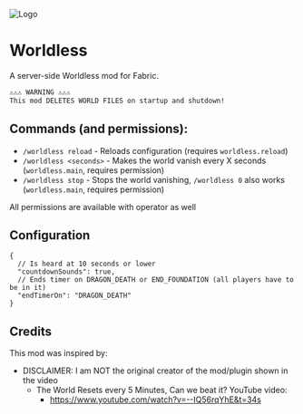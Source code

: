 ﻿![Logo](https://i.imgur.com/udSDGS8.png)

# Worldless
A server-side Worldless mod for Fabric.

```txt
⚠️⚠️⚠️ WARNING ⚠️⚠️⚠️
This mod DELETES WORLD FILES on startup and shutdown!
```

## Commands (and permissions):
- `/worldless reload` - Reloads configuration (requires `worldless.reload`)
- `/worldless <seconds>` - Makes the world vanish every X seconds (`worldless.main`, requires permission)
- `/worldless stop` - Stops the world vanishing, `/worldless 0` also works (`worldless.main`, requires permission)

All permissions are available with operator as well

## Configuration
```json5
{
  // Is heard at 10 seconds or lower
  "countdownSounds": true,
  // Ends timer on DRAGON_DEATH or END_FOUNDATION (all players have to be in it)
  "endTimerOn": "DRAGON_DEATH"
}
```

## Credits
This mod was inspired by:
- DISCLAIMER: I am NOT the original creator of the mod/plugin shown in the video
  - The World Resets every 5 Minutes, Can we beat it? YouTube video: 
    - https://www.youtube.com/watch?v=--IQ56rqYhE&t=34s

